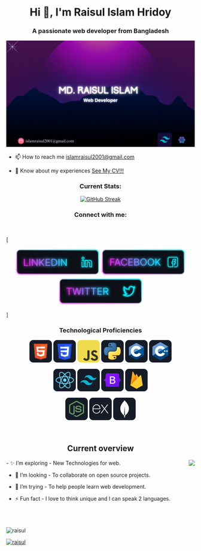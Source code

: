 <h1 align="center">Hi 👋, I'm Raisul Islam Hridoy</h1>
<h3 align="center">A passionate web developer from Bangladesh</h3>
<a href="https://www.linkedin.com/in/raisul~islam">
   <img src="https://raw.githubusercontent.com/Raisul-24/Raisul-24/main/Banner/banner.gif" alt="">
</a>

- 📫 How to reach me <a href="gmail/islamraisul2001@gmail.com">islamraisul2001@gmail.com</a> <br>

- 📄 Know about my experiences <a
   href="https://drive.google.com/file/d/1vyZr2Nhwzdq0kwNWZG0djV8GItLmO2TE/view?usp=sharing">See My CV!!! </a> <br>

<h3 align="center">Current Stats:</h3>
<p align="center">
<a href="https://git.io/streak-stats"><img width="70%" src="https://streak-stats.demolab.com?user=Raisul-24&theme=neon-blurange&hide_border=true&date_format=M%20j%5B%2C%20Y%5D&card_width=494" alt="GitHub Streak" /></a>
</p>

<h3 align="center">Connect with me:</h3>
<br />

[<p align="center">[<img height="75" src="https://raw.githubusercontent.com/Raisul-24/Raisul-24/main/icons/Linkedin.png">](https://www.linkedin.com/in/raisul~islam/)[<img height="75" src="https://raw.githubusercontent.com/Raisul-24/Raisul-24/main/icons/Facebook.png">](https://www.facebook.com/raisul.rih)[<img height="75" src="https://raw.githubusercontent.com/Raisul-24/Raisul-24/main/icons/Twitter.png"> </p>](https://twitter.com/raisul_24)]
 <br />

<h3 align="center">Technological Proficiencies</h3>
<p align="center">
<img src="https://raw.githubusercontent.com/Raisul-24/Raisul-24/main/icons/HTML.png"/>
<img src="https://raw.githubusercontent.com/Raisul-24/Raisul-24/main/icons/css.png"/>
<img src="https://raw.githubusercontent.com/Raisul-24/Raisul-24/main/icons/JavaScript.png"/>
<img src="https://raw.githubusercontent.com/Raisul-24/Raisul-24/main/icons/python.png"/>
<img src="https://raw.githubusercontent.com/Raisul-24/Raisul-24/main/icons/c.png"/>
<img src="https://raw.githubusercontent.com/Raisul-24/Raisul-24/main/icons/cpp.png"/>
</p>
<p align="center">
<img src="https://raw.githubusercontent.com/Raisul-24/Raisul-24/main/icons/react.png"/>
<img src="https://raw.githubusercontent.com/Raisul-24/Raisul-24/main/icons/tailwind.png"/>
<img src="https://raw.githubusercontent.com/Raisul-24/Raisul-24/main/icons/Bootsrap.png"/>
<img src="https://raw.githubusercontent.com/Raisul-24/Raisul-24/main/icons/firebase.png"/>
</p>
<p align="center">
<img src="https://raw.githubusercontent.com/Raisul-24/Raisul-24/main/icons/node.png"/>
<img src="https://raw.githubusercontent.com/Raisul-24/Raisul-24/main/icons/express.png"/>
<img src="https://raw.githubusercontent.com/Raisul-24/Raisul-24/main/icons/mongo.png"/>
</p><br/>

<h2 align="center">Current overview</h2>
<div align="left"><img align="right" src="http://github-profile-summary-cards.vercel.app/api/cards/most-commit-language?username=Raisul-24&theme=shades_of_purple" /> </div>
- ✨ I’m exploring - New Technologies for web. 

- 🔭 I’m looking - To collaborate on open source projects.
  
- 🤔 I’m trying - To help people learn web development.
  
- ⚡ Fun fact - I love to think unique and I can speak 2 languages.
<br />
<br />

<p align="left"> <img src="https://komarev.com/ghpvc/?username=raisul&label=Profile%20views&color=0e75b6&style=flat"
        alt="raisul" /> </p>

<p align="left"> <a href="https://github.com/Raisul-24"><img
                src="https://github-profile-trophy.vercel.app/?username=Raisul-24" alt="raisul" /></a> </p>
<br />


